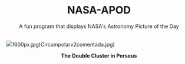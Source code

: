 <div align="center">
  <h1>
    NASA-APOD
  </h1>
</div>
  
<div align="center">
  A fun program that displays NASA's Astronomy Picture of the Day
</div>

<br>

![](https://apod.nasa.gov/apod/image/2307/Caldwell_14_2023_HaLRGB_LRGB_stars_wm.jpg)1600px.jpg)Circumpolarv2comentada.jpg)

<p align = "center">
  <b>The Double Cluster in Perseus</b>
</p>

